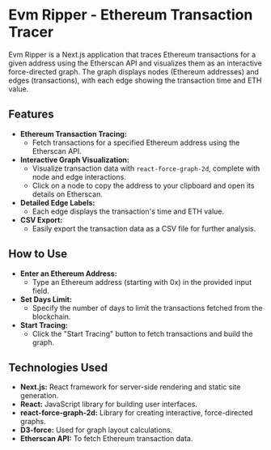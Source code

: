 # Evm Ripper - Ethereum Transaction Tracer

Evm Ripper is a Next.js application that traces Ethereum transactions for a given address using the Etherscan API and visualizes them as an interactive force-directed graph. The graph displays nodes (Ethereum addresses) and edges (transactions), with each edge showing the transaction time and ETH value.

## Features

* **Ethereum Transaction Tracing:**
    * Fetch transactions for a specified Ethereum address using the Etherscan API.
* **Interactive Graph Visualization:**
    * Visualize transaction data with `react-force-graph-2d`, complete with node and edge interactions.
    * Click on a node to copy the address to your clipboard and open its details on Etherscan.
* **Detailed Edge Labels:**
    * Each edge displays the transaction's time and ETH value.
* **CSV Export:**
    * Easily export the transaction data as a CSV file for further analysis.

## How to Use

* **Enter an Ethereum Address:**
    * Type an Ethereum address (starting with 0x) in the provided input field.
* **Set Days Limit:**
    * Specify the number of days to limit the transactions fetched from the blockchain.
* **Start Tracing:**
    * Click the "Start Tracing" button to fetch transactions and build the graph.

## Technologies Used

* **Next.js:** React framework for server-side rendering and static site generation.
* **React:** JavaScript library for building user interfaces.
* **react-force-graph-2d:** Library for creating interactive, force-directed graphs.
* **D3-force:** Used for graph layout calculations.
* **Etherscan API:** To fetch Ethereum transaction data.
